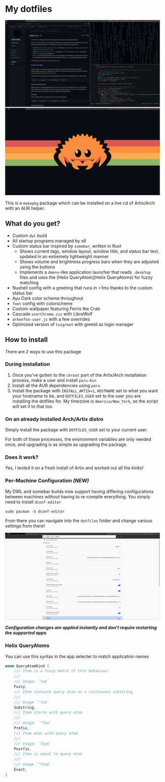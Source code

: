 # My dotfiles

![My desktop](screenshot.png)
![My desktop, empty](screenshot-desktop.png)

This is a `makepkg` package which can be installed on a live cd of Artix/Arch with an
AUR helper.

## What do you get?

- Custom `dwl` build
- All startup programs managed by s6
- Custom status bar inspired by `somebar`, written in Rust
  - Shows current tags, window layout, window title, and status bar text, updated in an extremely lightweight manner
  - Shows volume and brightness progress bars when they are adjusted using the buttons
  - Implements a `dmenu`-like application launcher that reads `.desktop` files and uses the [Helix QueryAtom](Helix QueryAtoms) for fuzzy matching
- Nushell config with a greeting that runs in ~1ms thanks to the custom status bar
- Ayu Dark color scheme throughout
- `foot` config with colorscheme
- Custom wallpaper featuring Ferris the Crab
- Cascade `userChrome.css` with LibreWolf
- `arkenfox-user.js` with a few overrides
- Optimized version of `tuigreet` with greetd as login manager

## How to install
There are 2 ways to use this package

### During installation

1. Once you've gotten to the `chroot` part of the Artix/Arch installation process, make
a user and install `paru-bin`
2. Install all the AUR dependencies using `paru`
3. Install the package with `INSTALL_ARTIX=1`, `HOSTNAME` set to what you want your
hostname to be, and `DOTFILES_USER` set to the user you are installing the dotfiles
for. My timezone is `America/New_York`, so the script will set it to that too.

### On an already installed Arch/Artix distro

Simply install the package with `DOTFILES_USER` set to your current user.

For both of these processes, the environment variables are only needed once, and upgrading
is as simple as upgrading the package.

### Does it work?

Yes, I tested it on a fresh install of Artix and worked out all the kinks!

### Per-Machine Configuration *(NEW)*

My DWL and somebar builds now support having differing configurations between machines without
having to re-compile everything. You simply need to install `dconf-editor`

```shell
sudo pacman -S dconf-editor
```

From there you can navigate into the `dotfiles` folder and change various settings from there!

![dconf-editor demo](screenshot-dconf.png)

***Configuration changes are applied instantly and don't require restarting the supported apps***

### Helix QueryAtoms
You can use this syntax in the app selecter to match application names
```rust
enum QueryAtomKind {
    /// Item is a fuzzy match of this behaviour
    ///
    /// Usage: `foo`
    Fuzzy,
    /// Item contains query atom as a continuous substring
    ///
    /// Usage `'foo`
    Substring,
    /// Item starts with query atom
    ///
    /// Usage: `^foo`
    Prefix,
    /// Item ends with query atom
    ///
    /// Usage: `foo$`
    Postfix,
    /// Item is equal to query atom
    ///
    /// Usage `^foo$`
    Exact,
}
```